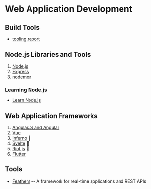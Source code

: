 # Web Application Development

## Build Tools

- [tooling.report](https://bundlers.tooling.report/)

## Node.js Libraries and Tools

1. [Node.js](https://nodejs.org/en/)
2. [Express](https://expressjs.com/)
3. [nodemon](https://nodemon.io/)

### Learning Node.js

- [Learn Node.js](https://nodejs.dev/learn)

## Web Application Frameworks

1. [AngularJS and Angular](development-docs/web-development/web-application-development/angular-development.md)
2. [Vue](development-docs/web-development/web-application-development/vuejs-development.md)
3. [Inferno](https://infernojs.org/) :link:
4. [Svelte](https://svelte.technology/) :link:
5. [Riot.js](https://riot.js.org/) :link:
6. [Flutter](development-docs/web-development/web-application-development/flutter-development-notes.md)

## Tools

- [Feathers](https://feathersjs.com/) -- A framework for real-time applications and REST APIs
